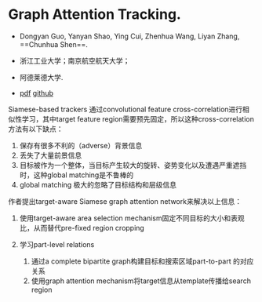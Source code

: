 # **Graph Attention Tracking**. 

* Dongyan Guo, Yanyan Shao, Ying Cui, Zhenhua Wang, Liyan Zhang, ==Chunhua Shen==.

* 浙江工业大学；南京航空航天大学；

* 阿德莱德大学. 

* [pdf](https://arxiv.org/abs/2011.11204) [github](https://github.com/ohhhyeahhh/SiamGAT)

Siamese-based trackers 通过convolutional feature cross-correlation进行相似性学习，其中target feature region需要预先固定，所以这种cross-correlation方法有以下缺点：

1. 保存有很多不利的（adverse）背景信息
2. 丢失了大量前景信息
3. 目标被作为一个整体，当目标产生较大的旋转、姿势变化以及遭遇严重遮挡时，这种global matching是不鲁棒的
4. global matching 极大的忽略了目标结构和层级信息

作者提出target-aware Siamese graph attention network来解决以上信息：

1. 使用target-aware area selection mechanism固定不同目标的大小和表观比，从而替代pre-fixed region cropping

2. 学习part-level relations
   1. 通过a complete bipartite graph构建目标和搜索区域part-to-part 的对应关系
   2. 使用graph attention mechanism将target信息从template传播给search region



